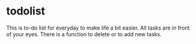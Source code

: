 # todolist
This is to-do list for everyday to make life a bit easier. All tasks are in front of your eyes. There is a function to delete or to add new tasks.
